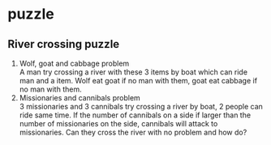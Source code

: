 # puzzle
## River crossing puzzle
1. Wolf, goat and cabbage problem  
    A man try crossing a river with these 3 items by boat which can ride man and a item. Wolf eat goat if no man with them, goat eat cabbage if no man with them.
2. Missionaries and cannibals problem  
    3 missionaries and 3 cannibals try crossing a river by boat, 2 people can ride same time. If the number of cannibals on a side if larger than the number of missionaries on the side, cannibals will attack to missionaries. Can they cross the river with no problem and how do?

